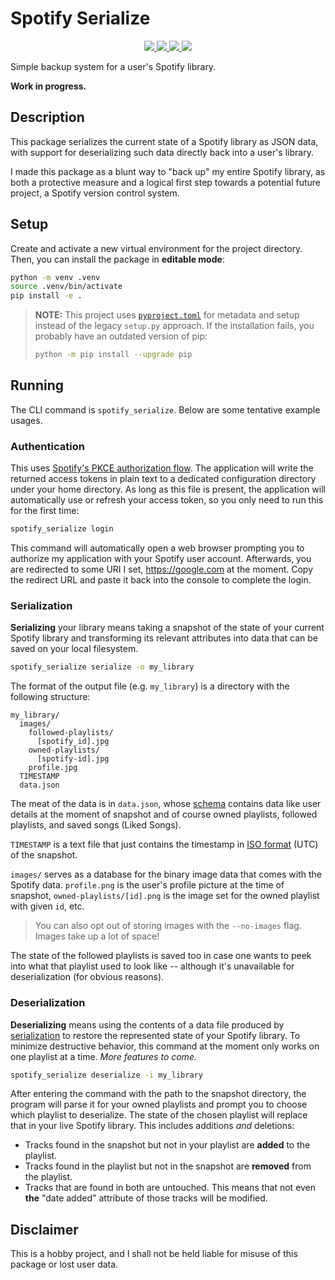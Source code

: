 # Spotify Serialize

<p align=center>
  <!-- TODO: Maybe replace this with a PyPI link if you decide to publish this package. -->
  <a href="https://github.com/vinlin24/spotify-serialize/releases">
    <img src="https://img.shields.io/badge/Version-(WIP)-brightgreen">
  </a>
  <a href="https://www.python.org/">
    <img src="https://img.shields.io/badge/Python-3.8%2B-yellowgreen">
  </a>
  <a href="https://click.palletsprojects.com/en/8.1.x/">
    <img src="https://img.shields.io/badge/CLI%20Framework-click-blueviolet">
  </a>
  <a href="https://tekore.readthedocs.io/en/stable/index.html">
    <img src="https://img.shields.io/badge/Spotify%20Framework-tekore-blue">
  </a>
</p>

Simple backup system for a user's Spotify library.

**Work in progress.**


## Description

This package serializes the current state of a Spotify library as JSON data,
with support for deserializing such data directly back into a user's library.

I made this package as a blunt way to "back up" my entire Spotify library, as
both a protective measure and a logical first step towards a potential future
project, a Spotify version control system.


## Setup

Create and activate a new virtual environment for the project directory.  Then,
you can install the package in **editable mode**:

```sh
python -m venv .venv
source .venv/bin/activate
pip install -e .
```

> **NOTE:** This project uses [`pyproject.toml`](pyproject.toml) for metadata
> and setup instead of the legacy `setup.py` approach.  If the installation
> fails, you probably have an outdated version of pip:
>
>   ```sh
>   python -m pip install --upgrade pip
>   ```


## Running

The CLI command is `spotify_serialize`.  Below are some tentative example usages.


### Authentication

This uses [Spotify's PKCE authorization
flow](https://developer.spotify.com/documentation/general/guides/authorization/code-flow/).
The application will write the returned access tokens in plain text to a
dedicated configuration directory under your home directory.  As long as this
file is present, the application will automatically use or refresh your access
token, so you only need to run this for the first time:

```sh
spotify_serialize login
```

This command will automatically open a web browser prompting you to authorize my
application with your Spotify user account.  Afterwards, you are redirected to
some URI I set, https://google.com at the moment.  Copy the redirect URL and
paste it back into the console to complete the login.


### Serialization

**Serializing** your library means taking a snapshot of the state of your
current Spotify library and transforming its relevant attributes into data that
can be saved on your local filesystem.

```sh
spotify_serialize serialize -o my_library
```

The format of the output file (e.g. `my_library`) is a directory with the
following structure:

```
my_library/
  images/
    followed-playlists/
      [spotify_id].jpg
    owned-playlists/
      [spotify-id].jpg
    profile.jpg
  TIMESTAMP
  data.json
```

The meat of the data is in `data.json`, whose
[schema](schema/snapshot.schema.json) contains data like user details at the
moment of snapshot and of course owned playlists, followed playlists, and saved
songs (Liked Songs).

`TIMESTAMP` is a text file that just contains the timestamp in [ISO
format](https://en.wikipedia.org/wiki/ISO_8601) (UTC) of the snapshot.

`images/` serves as a database for the binary image data that comes with the
Spotify data.  `profile.png` is the user's profile picture at the time of
snapshot, `owned-playlists/[id].png` is the image set for the owned playlist
with given `id`, etc.

> You can also opt out of storing images with the `--no-images` flag.  Images
> take up a lot of space!

The state of the followed playlists is saved too in case one wants to peek into
what that playlist used to look like -- although it's unavailable for
deserialization (for obvious reasons).


### Deserialization

**Deserializing** means using the contents of a data file produced by
[serialization](#serialization) to restore the represented state of your Spotify
library. To minimize destructive behavior, this command at the moment only works
on one playlist at a time.  *More features to come.*

```sh
spotify_serialize deserialize -i my_library
```

After entering the command with the path to the snapshot directory, the program
will parse it for your owned playlists and prompt you to choose which playlist
to deserialize.  The state of the chosen playlist will replace that in your live
Spotify library.  This includes additions *and* deletions:

* Tracks found in the snapshot but not in your playlist are **added** to the
  playlist.
* Tracks found in the playlist but not in the snapshot are **removed** from the
  playlist.
* Tracks that are found in both are untouched.  This means that not even **the**
  "date added" attribute of those tracks will be modified.


## Disclaimer

This is a hobby project, and I shall not be held liable for misuse of this package or lost user data.
